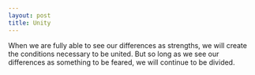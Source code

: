 ```yaml
---
layout: post
title: Unity
---
```


When we are fully able to see our differences as strengths, we will create the conditions necessary to be united. But so long as we see our differences as something to be feared, we will continue to be divided.